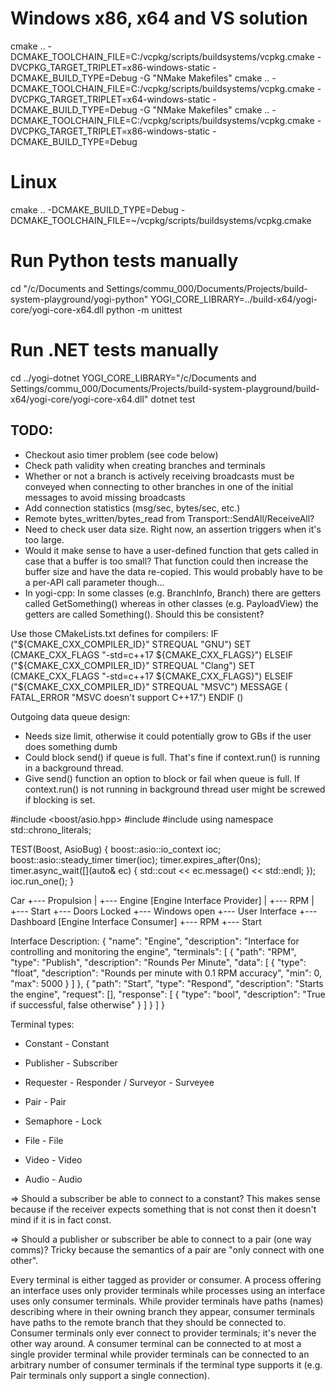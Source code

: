 # Windows x86, x64 and VS solution

cmake .. -DCMAKE_TOOLCHAIN_FILE=C:/vcpkg/scripts/buildsystems/vcpkg.cmake -DVCPKG_TARGET_TRIPLET=x86-windows-static -DCMAKE_BUILD_TYPE=Debug -G "NMake Makefiles"
cmake .. -DCMAKE_TOOLCHAIN_FILE=C:/vcpkg/scripts/buildsystems/vcpkg.cmake -DVCPKG_TARGET_TRIPLET=x64-windows-static -DCMAKE_BUILD_TYPE=Debug -G "NMake Makefiles"
cmake .. -DCMAKE_TOOLCHAIN_FILE=C:/vcpkg/scripts/buildsystems/vcpkg.cmake -DVCPKG_TARGET_TRIPLET=x86-windows-static -DCMAKE_BUILD_TYPE=Debug

# Linux

cmake .. -DCMAKE_BUILD_TYPE=Debug -DCMAKE_TOOLCHAIN_FILE=~/vcpkg/scripts/buildsystems/vcpkg.cmake

# Run Python tests manually

cd "/c/Documents and Settings/commu_000/Documents/Projects/build-system-playground/yogi-python"
YOGI_CORE_LIBRARY=../build-x64/yogi-core/yogi-core-x64.dll python -m unittest

# Run .NET tests manually

cd ../yogi-dotnet
YOGI_CORE_LIBRARY="/c/Documents and Settings/commu_000/Documents/Projects/build-system-playground/build-x64/yogi-core/yogi-core-x64.dll" dotnet test

## TODO:

- Checkout asio timer problem (see code below)
- Check path validity when creating branches and terminals
- Whether or not a branch is actively receiving broadcasts must be conveyed when connecting to other branches in one of the initial messages to avoid missing broadcasts
- Add connection statistics (msg/sec, bytes/sec, etc.)
- Remote bytes_written/bytes_read from Transport::SendAll/ReceiveAll?
- Need to check user data size. Right now, an assertion triggers when it's too large.
- Would it make sense to have a user-defined function that gets called in case that a buffer is too small? That function could then increase the buffer size and have the data re-copied. This would probably have to be a per-API call parameter though...
- In yogi-cpp: In some classes (e.g. BranchInfo, Branch) there are getters called GetSomething() whereas in other classes (e.g. PayloadView) the getters are called Something(). Should this be consistent?

Use those CMakeLists.txt defines for compilers:
IF ("${CMAKE_CXX_COMPILER_ID}" STREQUAL "GNU")
         SET (CMAKE_CXX_FLAGS "-std=c++17 ${CMAKE_CXX_FLAGS}")
ELSEIF ("${CMAKE_CXX_COMPILER_ID}" STREQUAL "Clang")
         SET (CMAKE_CXX_FLAGS "-std=c++17 ${CMAKE_CXX_FLAGS}")
ELSEIF ("\${CMAKE_CXX_COMPILER_ID}" STREQUAL "MSVC")
MESSAGE ( FATAL_ERROR "MSVC doesn't support C++17.")
ENDIF ()

Outgoing data queue design:

- Needs size limit, otherwise it could potentially grow to GBs if the user does something dumb
- Could block send() if queue is full. That's fine if context.run() is running in a background thread.
- Give send() function an option to block or fail when queue is full. If context.run() is not running in background thread user might be screwed if blocking is set.

#include <boost/asio.hpp>
#include <chrono>
#include <iostream>
using namespace std::chrono_literals;

TEST(Boost, AsioBug) {
boost::asio::io_context ioc;
boost::asio::steady_timer timer(ioc);
timer.expires_after(0ns);
timer.async_wait([](auto& ec) { std::cout << ec.message() << std::endl; });
ioc.run_one();
}

Car
+--- Propulsion
| +--- Engine [Engine Interface Provider]
| +--- RPM
| +--- Start
+--- Doors Locked
+--- Windows open
+--- User Interface
+--- Dashboard [Engine Interface Consumer]
+--- RPM
+--- Start

Interface Description:
{
"name": "Engine",
"description": "Interface for controlling and monitoring the engine",
"terminals": [
{
"path": "RPM",
"type": "Publish",
"description": "Rounds Per Minute",
"data": [
{
"type": "float",
"description": "Rounds per minute with 0.1 RPM accuracy",
"min": 0,
"max": 5000
}
]
},
{
"path": "Start",
"type": "Respond",
"description": "Starts the engine",
"request": [],
"response": [
{
"type": "bool",
"description": "True if successful, false otherwise"
}
]
}
]
}

Terminal types:

- Constant - Constant
- Publisher - Subscriber
- Requester - Responder / Surveyor - Surveyee
- Pair - Pair
- Semaphore - Lock

- File - File
- Video - Video
- Audio - Audio

=> Should a subscriber be able to connect to a constant?
This makes sense because if the receiver expects something that is not const
then it doesn't mind if it is in fact const.

=> Should a publisher or subscriber be able to connect to a pair (one way comms)?
Tricky because the semantics of a pair are "only connect with one other".

Every terminal is either tagged as provider or consumer. A process offering
an interface uses only provider terminals while processes using an interface
uses only consumer terminals. While provider terminals have paths (names)
describing where in their owning branch they appear, consumer terminals have
paths to the remote branch that they should be connected to. Consumer terminals
only ever connect to provider terminals; it's never the other way around. A
consumer terminal can be connected to at most a single provider terminal while
provider terminals can be connected to an arbitrary number of consumer terminals
if the terminal type supports it (e.g. Pair terminals only support a single
connection).
